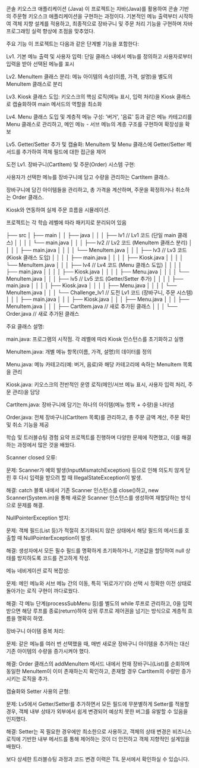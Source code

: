 콘솔 키오스크 애플리케이션 (Java)
이 프로젝트는 자바(Java)를 활용하여 콘솔 기반의 주문형 키오스크 애플리케이션을 구현하는 과정이다. 기본적인 메뉴 출력부터 시작하여 객체 지향 설계를 적용하고, 최종적으로 장바구니 및 주문 처리 기능을 구현하며 자바 프로그래밍 실력 향상에 초점을 맞추었다.

주요 기능
이 프로젝트는 다음과 같은 단계별 기능을 포함한다:

Lv1. 기본 메뉴 출력 및 사용자 입력: 단일 클래스 내에서 메뉴를 정의하고 사용자로부터 입력을 받아 선택된 메뉴를 표시

Lv2. MenuItem 클래스 분리: 메뉴 아이템의 속성(이름, 가격, 설명)을 별도의 MenuItem 클래스로 분리

Lv3. Kiosk 클래스 도입: 키오스크의 핵심 로직(메뉴 표시, 입력 처리)을 Kiosk 클래스로 캡슐화하여 main 메서드의 역할을 최소화

Lv4. Menu 클래스 도입 및 계층적 메뉴 구성: '버거', '음료' 등과 같은 메뉴 카테고리를 Menu 클래스로 관리하고, 메인 메뉴 - 서브 메뉴의 계층 구조를 구현하여 확장성을 확보

Lv5. Getter/Setter 추가 및 캡슐화: MenuItem 및 Menu 클래스에 Getter/Setter 메서드를 추가하여 객체 필드에 대한 접근을 제어

도전 Lv1. 장바구니(CartItem) 및 주문(Order) 시스템 구현:

사용자가 선택한 메뉴를 장바구니에 담고 수량을 관리하는 CartItem 클래스.

장바구니에 담긴 아이템들을 관리하고, 총 가격을 계산하며, 주문을 확정하거나 취소하는 Order 클래스.

Kiosk와 연동하여 실제 주문 흐름을 시뮬레이션.

프로젝트는 각 학습 레벨에 따라 패키지로 분리되어 있음

├── src
│   ├── main
│   │   ├── java
│   │   │   ├── lv1               // Lv1 코드 (단일 main 클래스)
│   │   │   │   └── main.java
│   │   │   ├── lv2               // Lv2 코드 (MenuItem 클래스 분리)
│   │   │   │   ├── main.java
│   │   │   │   └── MenuItem.java
│   │   │   ├── lv3               // Lv3 코드 (Kiosk 클래스 도입)
│   │   │   │   ├── main.java
│   │   │   │   ├── Kiosk.java
│   │   │   │   └── MenuItem.java
│   │   │   ├── lv4               // Lv4 코드 (Menu 클래스 도입)
│   │   │   │   ├── main.java
│   │   │   │   ├── Kiosk.java
│   │   │   │   ├── Menu.java
│   │   │   │   └── MenuItem.java
│   │   │   ├── lv5               // Lv5 코드 (Getter/Setter 추가)
│   │   │   │   ├── main.java
│   │   │   │   ├── Kiosk.java
│   │   │   │   ├── Menu.java
│   │   │   │   └── MenuItem.java
│   │   │   └── Challenge_lv1     // 도전 Lv1 코드 (장바구니, 주문 시스템)
│   │   │       ├── main.java
│   │   │       ├── Kiosk.java
│   │   │       ├── Menu.java
│   │   │       ├── MenuItem.java
│   │   │       ├── CartItem.java // 새로 추가된 클래스
│   │   │       └── Order.java    // 새로 추가된 클래스


주요 클래스 설명:

main.java: 프로그램의 시작점. 각 레벨에 따라 Kiosk 인스턴스를 초기화하고 실행

MenuItem.java: 개별 메뉴 항목(이름, 가격, 설명)의 데이터를 정의

Menu.java: 메뉴 카테고리(예: 버거, 음료)와 해당 카테고리에 속하는 MenuItem 목록을 관리

Kiosk.java: 키오스크의 전반적인 운영 로직(메인/서브 메뉴 표시, 사용자 입력 처리, 주문 관리)을 담당

CartItem.java: 장바구니에 담기는 하나의 아이템(메뉴 항목 + 수량)을 나타냄

Order.java: 전체 장바구니(CartItem 목록)를 관리하고, 총 주문 금액 계산, 주문 확인 및 취소 기능을 제공

학습 및 트러블슈팅 경험 요약
프로젝트를 진행하며 다양한 문제에 직면했고, 이를 해결하는 과정에서 많은 것을 배웠다.

Scanner closed 오류:

문제: Scanner가 예외 발생(InputMismatchException) 등으로 인해 의도치 않게 닫힌 후 다시 입력을 받으려 할 때 IllegalStateException이 발생.

해결: catch 블록 내에서 기존 Scanner 인스턴스를 close()하고, new Scanner(System.in)을 통해 새로운 Scanner 인스턴스를 생성하여 재할당하는 방식으로 문제를 해결.

NullPointerException 방지:

문제: 객체 필드(List<MenuItem> 등)가 적절히 초기화되지 않은 상태에서 해당 필드의 메서드를 호출할 때 NullPointerException이 발생.

해결: 생성자에서 모든 필수 필드를 명확하게 초기화하거나, 기본값을 할당하여 null 상태를 방지하도록 코드를 견고하게 작성.

메뉴 네비게이션 로직 복잡성:

문제: 메인 메뉴와 서브 메뉴 간의 이동, 특히 '뒤로가기'(0) 선택 시 정확한 이전 상태로 돌아가는 로직 구현이 까다로웠다.

해결: 각 메뉴 단계(processSubMenu 등)를 별도의 while 루프로 관리하고, 0을 입력받으면 해당 루프를 종료(return)하여 상위 루프로 제어권을 넘기는 방식으로 계층적 흐름을 명확히 하였.

장바구니 아이템 중복 처리:

문제: 같은 메뉴를 여러 번 선택했을 때, 매번 새로운 장바구니 아이템을 추가하는 대신 기존 아이템의 수량을 증가시켜야 했다.

해결: Order 클래스의 addMenuItem 메서드 내에서 현재 장바구니(List<CartItem>)를 순회하며 동일한 MenuItem이 이미 존재하는지 확인하고, 존재할 경우 CartItem의 수량만 증가시키는 로직을 추가.

캡슐화와 Setter 사용의 균형:

문제: Lv5에서 Getter/Setter를 추가하면서 모든 필드에 무분별하게 Setter를 적용할 경우, 객체 내부 상태가 외부에서 쉽게 변경되어 예상치 못한 버그를 유발할 수 있음을 인지했다.

해결: Setter는 꼭 필요한 경우에만 최소한으로 사용하고, 객체의 상태 변경은 비즈니스 로직에 기반한 내부 메서드를 통해 제어하는 것이 더 안전하고 객체 지향적인 설계임을 배웠다.

보다 상세한 트러블슈팅 과정과 코드 변경 이력은 TIL 문서에서 확인하실 수 있습니다.
